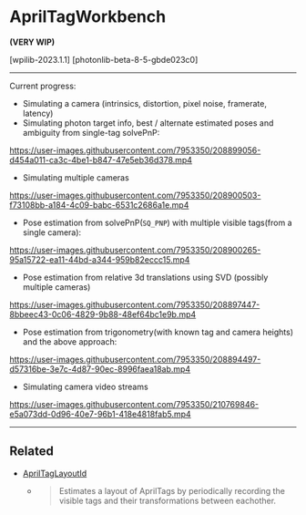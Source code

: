 # AprilTagWorkbench

**(VERY WIP)**

[wpilib-2023.1.1]
[photonlib-beta-8-5-gbde023c0]

-----

Current progress:

- Simulating a camera (intrinsics, distortion, pixel noise, framerate, latency)
- Simulating photon target info, best / alternate estimated poses and ambiguity from single-tag solvePnP:

https://user-images.githubusercontent.com/7953350/208899056-d454a011-ca3c-4be1-b847-47e5eb36d378.mp4

- Simulating multiple cameras

https://user-images.githubusercontent.com/7953350/208900503-f73108bb-a184-4c09-babc-6531c2686a1e.mp4

- Pose estimation from solvePnP(`SQ_PNP`) with multiple visible tags(from a single camera):

https://user-images.githubusercontent.com/7953350/208900265-95a15722-ea11-44bd-a344-959b82eccc15.mp4

- Pose estimation from relative 3d translations using SVD (possibly multiple cameras)

https://user-images.githubusercontent.com/7953350/208897447-8bbeec43-0c06-4829-9b88-48ef64bc1e9b.mp4

- Pose estimation from trigonometry(with known tag and camera heights) and the above approach:

https://user-images.githubusercontent.com/7953350/208894497-d57316be-3e7c-4d87-90ec-8996faea18ab.mp4

- Simulating camera video streams

https://user-images.githubusercontent.com/7953350/210769846-e5a073dd-0d96-40e7-96b1-418e4818fab5.mp4

------

## Related
- [AprilTagLayoutId](https://github.com/amquake/AprilTagLayoutId)
  - > Estimates a layout of AprilTags by periodically recording the visible tags and their transformations between eachother.
